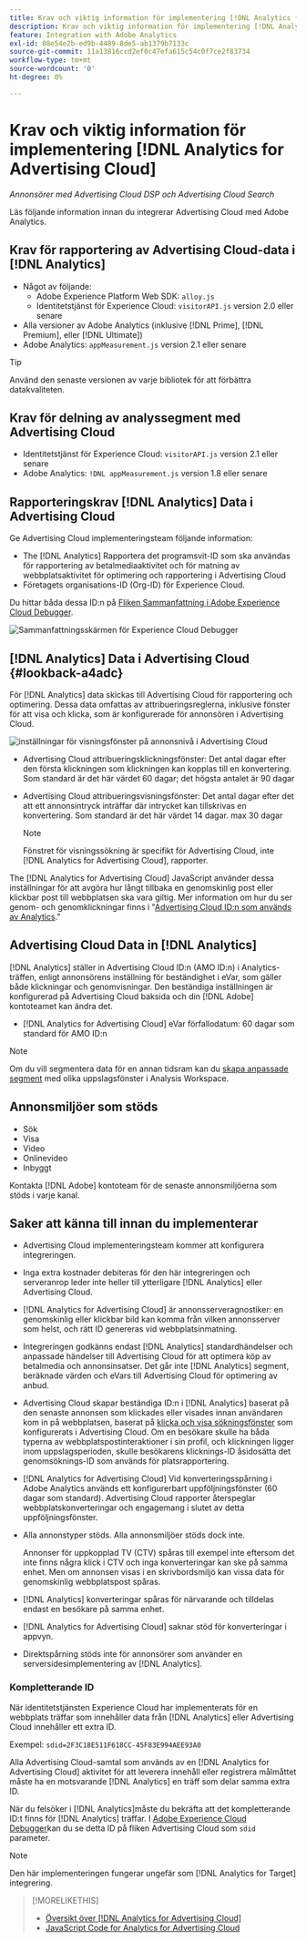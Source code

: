 ```yaml
---
title: Krav och viktig information för implementering [!DNL Analytics for Advertising Cloud]
description: Krav och viktig information för implementering [!DNL Analytics for Advertising Cloud]
feature: Integration with Adobe Analytics
exl-id: 08e54e2b-ed9b-4489-8de5-ab1379b7133c
source-git-commit: 11a13816ccd2ef0c47efa615c54c0f7ce2f83734
workflow-type: tm+mt
source-wordcount: '0'
ht-degree: 0%

---
```


# Krav och viktig information för implementering [!DNL Analytics for Advertising Cloud]

*Annonsörer med Advertising Cloud DSP och Advertising Cloud Search*

Läs följande information innan du integrerar Advertising Cloud med Adobe Analytics.

## Krav för rapportering av Advertising Cloud-data i [!DNL Analytics]

* Något av följande:
   * Adobe Experience Platform Web SDK: `alloy.js`
   * Identitetstjänst för Experience Cloud: `visitorAPI.js` version 2.0 eller senare
* Alla versioner av Adobe Analytics (inklusive [!DNL Prime], [!DNL Premium], eller [!DNL Ultimate])
* Adobe Analytics: `appMeasurement.js` version 2.1 eller senare

>[!TIP]
>
>Använd den senaste versionen av varje bibliotek för att förbättra datakvaliteten.

## Krav för delning av analyssegment med Advertising Cloud

* Identitetstjänst för Experience Cloud: `visitorAPI.js` version 2.1 eller senare
* Adobe Analytics: `!DNL appMeasurement.js` version 1.8 eller senare

## Rapporteringskrav [!DNL Analytics] Data i Advertising Cloud

Ge Advertising Cloud implementeringsteam följande information:

* The [!DNL Analytics] Rapportera det programsvit-ID som ska användas för rapportering av betalmediaaktivitet och för matning av webbplatsaktivitet för optimering och rapportering i Advertising Cloud
* Företagets organisations-ID (Org-ID) för Experience Cloud.

Du hittar båda dessa ID:n på [Fliken Sammanfattning i Adobe Experience Cloud Debugger](https://experienceleague.adobe.com/docs/debugger/using-v2/summary.html).

![Sammanfattningsskärmen för Experience Cloud Debugger](/help/integrations/assets/a4adc-debugger-summary.png)

## [!DNL Analytics] Data i Advertising Cloud {#lookback-a4adc}

För [!DNL Analytics] data skickas till Advertising Cloud för rapportering och optimering. Dessa data omfattas av attribueringsreglerna, inklusive fönster för att visa och klicka, som är konfigurerade för annonsören i Advertising Cloud.

![inställningar för visningsfönster på annonsnivå i Advertising Cloud](/help/integrations/assets/a4adc-lookbacks.png)

* Advertising Cloud attribueringsklickningsfönster: Det antal dagar efter den första klickningen som klickningen kan kopplas till en konvertering. Som standard är det här värdet 60 dagar; det högsta antalet är 90 dagar
* Advertising Cloud attribueringsvisningsfönster: Det antal dagar efter det att ett annonsintryck inträffar där intrycket kan tillskrivas en konvertering. Som standard är det här värdet 14 dagar. max 30 dagar

   >[!NOTE]
   >
   > Fönstret för visningssökning är specifikt för Advertising Cloud, inte [!DNL Analytics for Advertising Cloud], rapporter.

The [!DNL Analytics for Advertising Cloud] JavaScript använder dessa inställningar för att avgöra hur långt tillbaka en genomskinlig post eller klickbar post till webbplatsen ska vara giltig. Mer information om hur du ser genom- och genomklickningar finns i &quot;[Advertising Cloud ID:n som används av Analytics](ids.md).&quot;

## Advertising Cloud Data in [!DNL Analytics]

[!DNL Analytics] ställer in Advertising Cloud ID:n (AMO ID:n) i Analytics-träffen, enligt annonsörens inställning för beständighet i eVar, som gäller både klickningar och genomvisningar. Den beständiga inställningen är konfigurerad på Advertising Cloud baksida och din [!DNL Adobe] kontoteamet kan ändra det.

* [!DNL Analytics for Advertising Cloud] eVar förfallodatum: 60 dagar som standard för AMO ID:n

>[!NOTE]
>
>Om du vill segmentera data för en annan tidsram kan du [skapa anpassade segment](https://experienceleague.adobe.com/docs/analytics/components/segmentation/segmentation-workflow/seg-build.html) med olika uppslagsfönster i Analysis Workspace.

## Annonsmiljöer som stöds

* Sök
* Visa
* Video
* Onlinevideo
* Inbyggt

Kontakta [!DNL Adobe] kontoteam för de senaste annonsmiljöerna som stöds i varje kanal.

## Saker att känna till innan du implementerar

* Advertising Cloud implementeringsteam kommer att konfigurera integreringen.

* Inga extra kostnader debiteras för den här integreringen och serveranrop leder inte heller till ytterligare [!DNL Analytics] eller Advertising Cloud.

* [!DNL Analytics for Advertising Cloud] är annonsserveragnostiker: en genomskinlig eller klickbar bild kan komma från vilken annonsserver som helst, och rätt ID genereras vid webbplatsinmatning.

* Integreringen godkänns endast [!DNL Analytics] standardhändelser och anpassade händelser till Advertising Cloud för att optimera köp av betalmedia och annonsinsatser. Det går inte [!DNL Analytics] segment, beräknade värden och eVars till Advertising Cloud för optimering av anbud.

* Advertising Cloud skapar beständiga ID:n i [!DNL Analytics] baserat på den senaste annonsen som klickades eller visades innan användaren kom in på webbplatsen, baserat på [klicka och visa sökningsfönster](#lookback-a4adc) som konfigurerats i Advertising Cloud. Om en besökare skulle ha båda typerna av webbplatspostinteraktioner i sin profil, och klickningen ligger inom uppslagsperioden, skulle besökarens klicknings-ID åsidosätta det genomsöknings-ID som används för platsrapportering.

* [!DNL Analytics for Advertising Cloud] Vid konverteringsspårning i Adobe Analytics används ett konfigurerbart uppföljningsfönster (60 dagar som standard). Advertising Cloud rapporter återspeglar webbplatskonverteringar och engagemang i slutet av detta uppföljningsfönster.

* Alla annonstyper stöds. Alla annonsmiljöer stöds dock inte.

   Annonser för uppkopplad TV (CTV) spåras till exempel inte eftersom det inte finns några klick i CTV och inga konverteringar kan ske på samma enhet. Men om annonsen visas i en skrivbordsmiljö kan vissa data för genomskinlig webbplatspost spåras.

* [!DNL Analytics] konverteringar spåras för närvarande och tilldelas endast en besökare på samma enhet.

* [!DNL Analytics for Advertising Cloud] saknar stöd för konverteringar i appvyn.

* Direktspårning stöds inte för annonsörer som använder en serversidesimplementering av [!DNL Analytics].

### Kompletterande ID

När identitetstjänsten Experience Cloud har implementerats för en webbplats träffar som innehåller data från [!DNL Analytics] eller Advertising Cloud innehåller ett extra ID.

Exempel: `sdid=2F3C18E511F618CC-45F83E994AEE93A0`

Alla Advertising Cloud-samtal som används av en [!DNL Analytics for Advertising Cloud] aktivitet för att leverera innehåll eller registrera målmåttet måste ha en motsvarande [!DNL Analytics] en träff som delar samma extra ID.

När du felsöker i [!DNL Analytics]måste du bekräfta att det kompletterande ID:t finns för [!DNL Analytics] träffar. I [Adobe Experience Cloud Debugger](https://experienceleague.adobe.com/docs/debugger/using-v2/summary.html)kan du se detta ID på fliken Advertising Cloud som `sdid` parameter.

>[!NOTE]
>
> Den här implementeringen fungerar ungefär som [!DNL Analytics for Target] integrering.

>[!MORELIKETHIS]
>
>* [Översikt över [!DNL Analytics for Advertising Cloud]](overview.md)
>* [JavaScript Code for Analytics for Advertising Cloud](/help/integrations/analytics/javascript.md)

